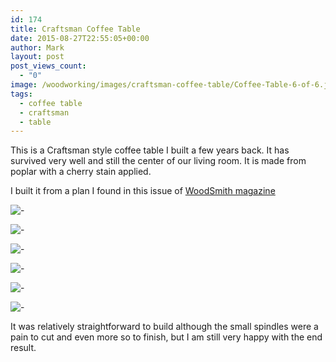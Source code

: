 ```yaml
---
id: 174
title: Craftsman Coffee Table
date: 2015-08-27T22:55:05+00:00
author: Mark
layout: post
post_views_count:
  - "0"
image: /woodworking/images/craftsman-coffee-table/Coffee-Table-6-of-6.jpg
tags:
  - coffee table
  - craftsman
  - table
---
```


This is a Craftsman style coffee table I built a few years back. It has survived very well and still the center of our living room. It is made from poplar with a cherry stain applied.

I built it from a plan I found in this issue of [WoodSmith magazine](https://amzn.to/1hJ9Kfy)

![-](images/craftsman-coffee-table/Coffee-Table-6-of-6.jpg)

![-](images/craftsman-coffee-table/Coffee-Table-5-of-6.jpg)

![-](images/craftsman-coffee-table/Coffee-Table-4-of-6.jpg)

![-](images/craftsman-coffee-table/Coffee-Table-3-of-6.jpg)

![-](images/craftsman-coffee-table/Coffee-Table-2-of-6.jpg)

![-](images/craftsman-coffee-table/Coffee-Table-1-of-6.jpg)

It was relatively straightforward to build although the small spindles were a pain to cut and even more so to finish, but I am still very happy with the end result.
